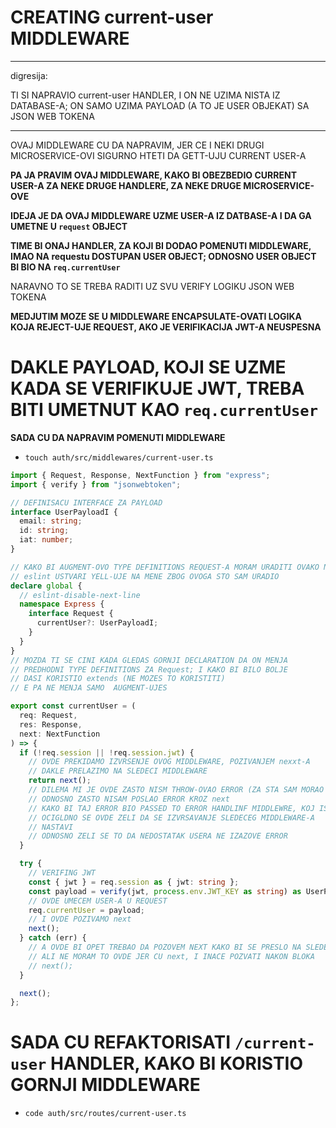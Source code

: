 # CREATING current-user MIDDLEWARE

***

digresija:

TI SI NAPRAVIO current-user HANDLER, I ON NE UZIMA NISTA IZ DATABASE-A; ON SAMO UZIMA PAYLOAD (A TO JE USER OBJEKAT) SA JSON WEB TOKENA

***

OVAJ MIDDLEWARE CU DA NAPRAVIM, JER CE I NEKI DRUGI MICROSERVICE-OVI SIGURNO HTETI DA GETT-UJU CURRENT USER-A

**PA JA PRAVIM OVAJ MIDDLEWARE, KAKO BI OBEZBEDIO CURRENT USER-A ZA NEKE DRUGE HANDLERE, ZA NEKE DRUGE MICROSERVICE-OVE**

**IDEJA JE DA OVAJ MIDDLEWARE UZME USER-A IZ DATBASE-A I DA GA UMETNE U `request` OBJECT**

**TIME BI ONAJ HANDLER, ZA KOJI BI DODAO POMENUTI MIDDLEWARE, IMAO NA requestu DOSTUPAN USER OBJECT; ODNOSNO USER OBJECT BI BIO NA `req.currentUser`**

NARAVNO TO SE TREBA RADITI UZ SVU VERIFY LOGIKU JSON WEB TOKENA

**MEDJUTIM MOZE SE U MIDDLEWARE ENCAPSULATE-OVATI LOGIKA KOJA REJECT-UJE REQUEST, AKO JE VERIFIKACIJA JWT-A NEUSPESNA**

# DAKLE PAYLOAD, KOJI SE UZME KADA SE VERIFIKUJE JWT, TREBA BITI UMETNUT KAO `req.currentUser`

**SADA CU DA NAPRAVIM POMENUTI MIDDLEWARE**

- `touch auth/src/middlewares/current-user.ts`

```ts
import { Request, Response, NextFunction } from "express";
import { verify } from "jsonwebtoken";

// DEFINISACU INTERFACE ZA PAYLOAD
interface UserPayloadI {
  email: string;
  id: string;
  iat: number;
}

// KAKO BI AUGMENT-OVO TYPE DEFINITIONS REQUEST-A MORAM URADITI OVAKO NESTO
// eslint USTVARI YELL-UJE NA MENE ZBOG OVOGA STO SAM URADIO
declare global {
  // eslint-disable-next-line
  namespace Express {
    interface Request {
      currentUser?: UserPayloadI;
    }
  }
}
// MOZDA TI SE CINI KADA GLEDAS GORNJI DECLARATION DA ON MENJA
// PREDHODNI TYPE DEFINITIONS ZA Request; I KAKO BI BILO BOLJE
// DASI KORISTIO extends (NE MOZES TO KORISTITI)
// E PA NE MENJA SAMO  AUGMENT-UJES

export const currentUser = (
  req: Request,
  res: Response,
  next: NextFunction
) => {
  if (!req.session || !req.session.jwt) {
    // OVDE PREKIDAMO IZVRSENJE OVOG MIDDLEWARE, POZIVANJEM nexxt-A
    // DAKLE PRELAZIMO NA SLEDECI MIDDLEWARE
    return next();
    // DILEMA MI JE OVDE ZASTO NISM THROW-OVAO ERROR (ZA STA SAM MORAO KORISTITI express-async-errors)
    // ODNOSNO ZASTO NISAM POSLAO ERROR KROZ next
    // KAKO BI TAJ ERROR BIO PASSED TO ERROR HANDLINF MIDDLEWRE, KOJ ISAM WIRE-OVAO
    // OCIGLDNO SE OVDE ZELI DA SE IZVRSAVANJE SLEDECEG MIDDLEWARE-A
    // NASTAVI
    // ODNOSNO ZELI SE TO DA NEDOSTATAK USERA NE IZAZOVE ERROR
  }

  try {
    // VERIFING JWT
    const { jwt } = req.session as { jwt: string };
    const payload = verify(jwt, process.env.JWT_KEY as string) as UserPayloadI;
    // OVDE UMECEM USER-A U REQUEST
    req.currentUser = payload;
    // I OVDE POZIVAMO next
    next();
  } catch (err) {
    // A OVDE BI OPET TREBAO DA POZOVEM NEXT KAKO BI SE PRESLO NA SLEDECI MIDDLEWARE
    // ALI NE MORAM TO OVDE JER CU next, I INACE POZVATI NAKON BLOKA
    // next();
  }

  next();
};
```

# SADA CU REFAKTORISATI `/current-user` HANDLER, KAKO BI KORISTIO GORNJI MIDDLEWARE

- `code auth/src/routes/current-user.ts`

```ts

```


